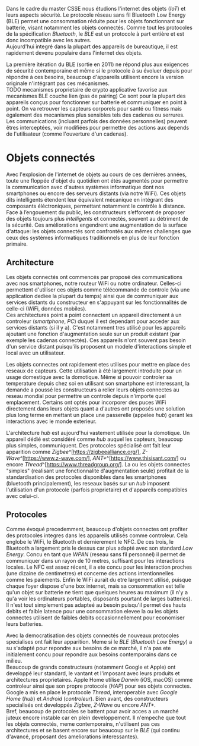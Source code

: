 Dans le cadre du master CSSE nous étudions l'internet des objets (*IoT*) et leurs aspects sécurité. Le protocole réseau sans fil Bluetooth Low Energy (BLE) permet une consommation réduite pour les objets fonctionnant sur batterie, visant notamment les objets connectés. Comme tout les protocoles de la spécification *Bluetooth*, le *BLE* est un protocole à part entière et est donc incompatible avec les autres.  
Aujourd'hui integré dans la plupart des appareils de bureautique, il est rapidement devenu populaire dans l'internet des objets.

La première itération du BLE (sortie en 2011) ne répond plus aux exigences de sécurité contemporaine et même si le protocole à su évoluer depuis pour répondre à ces besoins, beaucoup d'appareils utilisent encore la version originale n'intégrant pas ces mécanismes.  
TODO mecanismes proprietaire de crypto applicative favorise aux mecanismes BLE couche lien (pas de pairing)
Ce sont pour la plupart des appareils conçus pour fonctionner sur batterie et communiquer en point à point. On va retrouver les capteurs corporels pour santé ou fitness mais également des mecanismes plus sensibles tels des cadenas ou serrures. Les communications (incluant parfois des données personnelles) peuvent êtres interceptées, voir modifiées pour permettre des actions aux depends de l'utilisateur (comme l'ouverture d'un cadenas).

# Objets connectés

Avec l'explosion de l'internet de objets au cours de ces dernières années, toute une floppée d'objet du quotidien ont étés augmentés pour permettre la communication avec d'autres systèmes informatique dont nos smartphones ou encore des serveurs distants (via notre WiFi). Ces objets dits intelligents étendent leur équivalent mécanique en intégrant des composants éléctroniques, permettant notamment le contrôle à distance.  
Face à l’engouement du public, les constructeurs s’efforcent de proposer des objets toujours plus *intelligents* et connectés, souvent au détriment de la sécurité. Ces améliorations engendrent une augmentation de la surface d'attaque: les objets connectés sont confrontés aux mêmes challenges que ceux des systèmes informatiques traditionnels en plus de leur fonction primaire.  

## Architecture

Les objets connectés ont commencés par proposé des communications avec nos smartphones, notre routeur WiFi ou notre ordinateur. Celles-ci permettent d'utiliser ces objets comme télécommande de controle (via une application dediee la plupart du temps) ainsi que de communiquer aux services distants du constructeur en s'appuyant sur les fonctionnalités de celle-ci (WiFi, données mobiles).  
Ces architectures point a point connectent un appareil directement à un controleur (*smartphone*, *PC*) duquel il est dependant pour acceder aux services distants (si il y a). C'est notamment tres utilisé pour les appareils ajoutant une fonction d'augmentation seule sur un produit existant (par exemple les cadenas connectés). Ces appareils n'ont souvent pas besoin d'un service distant puisqu'ils proposent un modele d'interactions simple et local avec un utilisateur.

Les objets connectes ont rapidement etes utilises pour mettre en place des reseaux de capteurs. Cette utilisation à été largement introduite pour un usage domestique avec la domotique. Même si pouvoir controler sa temperature depuis chez soi en utilisant son smartphone est interessant, la demande a poussé les constructeurs a relier leurs objets connectes au reseau mondial pour permettre un controle depuis n'importe quel emplacement. Certains ont optés pour incorporer des puces WiFi directement dans leurs objets quant a d'autres ont proposés une solution plus long terme en mettant un place une passerelle (appelee *hub*) gerant les interactions avec le monde exterieur.  

L'architecture *hub* est aujourd'hui vastement utilisée pour la domotique. Un appareil dédié est considéré comme *hub* auquel les capteurs, beaucoup plus simples, communiquent. Des protocoles spécialisé ont fait leur apparition comme *Zigbee*^[https://zigbeealliance.org/], *Z-Wave*^[https://www.z-wave.com/], *ANT+*^[https://www.thisisant.com/] ou encore *Thread*^[https://www.threadgroup.org/]. La ou les objets connectes "simples" (realisant une fonctionnalite d'augmentation seule) profitait de la standardisation des protocoles disponibles dans les smartphones (bluetooth principalement), les reseaux basés sur un *hub* imposent l'utilisation d'un protocole (parfois proprietaire) et d'appareils compatibles avec celui-ci.

## Protocoles

Comme évoqué precedemment, beaucoup d'objets connectes ont profiter des protocoles integres dans les appareils utilisés comme controleur. Cela englobe le WiFi, le Bluetooth et dernierement le NFC. De ces trois, le Bluetooth a largement pris le dessus car plus adapté avec son standard *Low Energy*. Concu en tant que *WPAN* (reseau sans fil personnel) il permet de communiquer dans un rayon de 10 metres, suffisant pour les interactions locales. Le NFC est assez récent, il a ete concu pour les interaction proches (une dizaine de centimetres) et concerne des actions intentionnelles comme les paiements. Enfin le WiFi aurait du etre largement utilisé, puisque chaque foyer dispose d'une box internet, mais sa consommation est telle qu'un objet sur batterie ne tient que quelques heures au maximum (il n'y a qu'a voir les ordinateurs portables, disposants pourtant de larges batteries). Il n'est tout simplement pas adapteé au besoin puisqu'il permet des hauts debits et faible latence pour une consommation elevee la ou les objets connectes utilisent de faibles debits occasionnellement pour economiser leurs batteries.

Avec la democratisation des objets connectés de nouveaux protocoles specialises ont fait leur apparition. Meme si le *BLE* (*Bluetooth Low Energy*) a su s'adapté pour repondre aux besoins de ce marché, il n'a pas ete initialement concu pour repondre aux besoins contemporains dans ce milieu.  
Beaucoup de grands constructeurs (notamment Google et Apple) ont developpé leur standard, le vantant et l'imposant avec leurs produits et architectures proprietaires. Apple Home utilise *Darwin* (iOS, macOS) comme controleur ainsi que son propre protocole (*HAP*) pour ses objets connectes. Google a mis en place le protocole *Thread*, interoperable avec *Google Home* (*hub*) et *Android* (*controleur*). Bien avant, des constructeurs specialisés ont developpés *Zigbee*, *Z-Wave* ou encore *ANT+*.  
Bref, beaucoup de protocoles se battent pour avoir acces a un marché juteux encore instable car en plein developpement. Il n'empeche que tout les objets connectés, meme contemporains, n'utilisent pas ces architectures et se basent encore sur beaucoup sur le *BLE* (qui continu d'avancé, proposant des ameliorations interessantes).